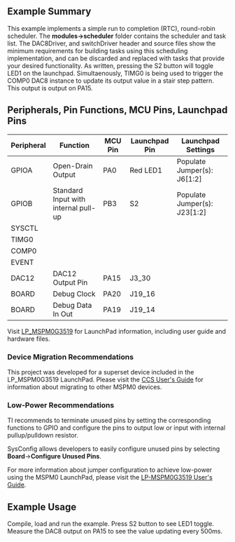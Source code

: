 ## Example Summary
This example implements a simple run to completion (RTC), round-robin scheduler. The **modules&rarr;scheduler** folder contains the scheduler and task list. The DAC8Driver, and switchDriver header and source files show the minimum requirements for building tasks using this scheduling implementation, and can be discarded and replaced with tasks that provide your desired functionality. As written, pressing the S2 button will toggle LED1 on the launchpad. Simultaenously, TIMG0 is being used to trigger the COMP0 DAC8 instance to update its output value in a stair step pattern. This output is output on PA15.

## Peripherals, Pin Functions, MCU Pins, Launchpad Pins
| Peripheral | Function | MCU Pin | Launchpad Pin | Launchpad Settings |
| --- | --- | --- | --- | --- |
| GPIOA | Open-Drain Output | PA0 | Red LED1 | Populate Jumper(s): J6[1:2] |
| GPIOB | Standard Input with internal pull-up | PB3 | S2 | Populate Jumper(s): J23[1:2] |
| SYSCTL |  |  |  |  |
| TIMG0 |  |  |  |  |
| COMP0 |  |  |  |  |
| EVENT |  |  |  |  |
| DAC12 | DAC12 Output Pin | PA15 | J3_30 |  |
| BOARD | Debug Clock | PA20 | J19_16 |  |
| BOARD | Debug Data In Out | PA19 | J19_14 |  |

Visit [LP_MSPM0G3519](https://www.ti.com/tool/LP-MSPM0G3519) for LaunchPad information, including user guide and hardware files.

### Device Migration Recommendations
This project was developed for a superset device included in the LP_MSPM0G3519 LaunchPad. Please
visit the [CCS User's Guide](https://software-dl.ti.com/msp430/esd/MSPM0-SDK/latest/docs/english/tools/ccs_ide_guide/doc_guide/doc_guide-srcs/ccs_ide_guide.html#sysconfig-project-migration)
for information about migrating to other MSPM0 devices.

### Low-Power Recommendations
TI recommends to terminate unused pins by setting the corresponding functions to
GPIO and configure the pins to output low or input with internal
pullup/pulldown resistor.

SysConfig allows developers to easily configure unused pins by selecting **Board**→**Configure Unused Pins**.

For more information about jumper configuration to achieve low-power using the
MSPM0 LaunchPad, please visit the [LP-MSPM0G3519 User's Guide](https://www.ti.com/lit/slau947).

## Example Usage
Compile, load and run the example.
Press S2 button to see LED1 toggle.
Measure the DAC8 output on PA15 to see the value updating every 500ms. 
